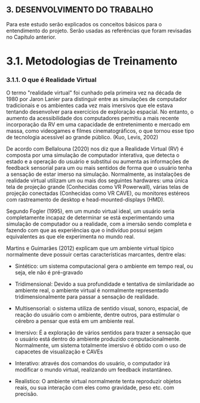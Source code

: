 ## 3. DESENVOLVIMENTO DO TRABALHO
Para este estudo serão explicados os conceitos básicos para o entendimento do projeto. Serão usadas as referências que foram revisadas no Capítulo anterior.
# 3.1. Metodologias de Treinamento
### 3.1.1. O que é Realidade Virtual
O termo "realidade virtual" foi cunhado pela primeira vez na década de 1980 por Jaron Lanier para distinguir entre as simulações de computador tradicionais e os ambientes cada vez mais imersivos que ele estava tentando desenvolver para exercícios de exploração espacial. No entanto, o aumento da acessibilidade dos computadores permitiu a mais recente incorporação da RV em uma capacidade de entretenimento e mercado em massa, como videogames e filmes cinematográficos, o que tornou esse tipo de tecnologia acessível ao grande público. (Kuo, Levis, 2002)

De acordo com Bellalouna (2020) nos diz que a Realidade Virtual (RV) é composta por uma simulação de computador interativa, que detecta o estado e a operação do usuário e substitui ou aumenta as informações de feedback sensorial para um ou mais sentidos de forma que o usuário tenha a sensação de estar imerso na simulação. Normalmente, as instalações de realidade virtual utilizam um ou mais dos seguintes hardwares: uma única tela de projeção grande (Conhecidas como VR Powerwall), várias telas de projeção conectadas (Conhecidas como VR CAVE), ou monitores estéreos com rastreamento de desktop e head-mounted-displays (HMD).

Segundo Fogler (1995), em um mundo virtual ideal, um usuário seria completamente incapaz de determinar se está experimentando uma simulação de computador ou a realidade, com a imersão sendo completa e fazendo com que as experiências que o indivíduo possui sejam equivalentes as que ele experimenta no mundo real.

Martins e Guimarães (2012) explicam que um ambiente virtual típico normalmente deve possuir certas características marcantes, dentre elas:

- Sintético: um sistema computacional gera o ambiente em tempo real, ou seja, ele não é pré-gravado

- Tridimensional: Devido a sua profundidade e tentativa de similaridade ao ambiente real, o ambiente virtual é normalmente representado tridimensionalmente para passar a sensação de realidade.

- Multisensorial: o sistema utiliza de sentido visual, sonoro, espacial, de reação do usuário com o ambiente, dentre outros, para estimular o cérebro a pensar que está em um ambiente real.

- Imersivo: É a exploração de vários sentidos para trazer a sensação que o usuário está dentro do ambiente produzido computacionalmente. Normalmente, um sistema totalmente imersivo é obtido com o uso de capacetes de visualização e CAVEs 

- Interativo: através dos comandos do usuário, o computador irá modificar o mundo virtual, realizando um feedback instantâneo.

- Realístico: O ambiente virtual normalmente tenta reproduzir objetos reais, ou sua interação com eles como gravidade, peso etc. com precisão.
